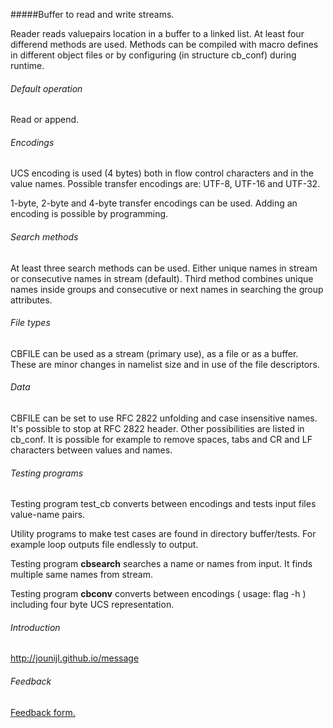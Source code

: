 #####Buffer to read and write streams.

Reader reads valuepairs location in a buffer to a linked list. At least four differend methods are used. Methods can be compiled with macro defines in different object files or by configuring (in structure cb_conf) during runtime.

###### Default operation

Read or append.

###### Encodings

UCS encoding is used (4 bytes) both in flow control characters and in the value names. Possible transfer encodings are: UTF-8, UTF-16 and UTF-32. 

1-byte, 2-byte and 4-byte transfer encodings can be used. Adding an encoding is possible by programming.

###### Search methods
 
At least three search methods can be used. Either unique names in stream or consecutive names in stream (default). Third method combines unique names inside groups and consecutive or next names in searching the group attributes.

###### File types

CBFILE can be used as a stream (primary use), as a file or as a buffer. These are minor changes in namelist size and in use of the file descriptors.

###### Data

CBFILE can be set to use RFC 2822 unfolding and case insensitive names. It's possible to stop at RFC 2822 header. Other possibilities are listed in cb_conf. It is possible for example to remove spaces, tabs and CR and LF characters between values and names. 

###### Testing programs
 
Testing program test_cb converts between encodings and tests input files value-name pairs.

Utility programs to make test cases are found in directory buffer/tests. For example loop outputs file endlessly to output. 

Testing program **cbsearch** searches a name or names from input. It finds multiple same names from stream.
 
Testing program **cbconv** converts between encodings ( usage: flag -h ) including four byte UCS representation.

###### Introduction


<a href="http://jounijl.github.io/message">http://jounijl.github.io/message</a>


###### Feedback


<a href="https://docs.google.com/forms/d/1mUHy7VwHJty0KWh-Sa6VXZOele9qmR-11ZIM-0U2Tls/viewform?usp=send_form">Feedback form.</a>


